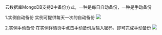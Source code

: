 ﻿云数据库MongoDB支持2中备份方式，一种是每日自动备份，一种是手动备份

1.实例自动备份
实例可提供每天一次的自动备份
![](https://mc.qcloudimg.com/static/img/4177b1b21ded9ec323c127965da9149e/zidongbeif.png)

2.实例手动备份
在实例详情页中点击手动备份后输入密码，即可完成手动备份
![](https://mc.qcloudimg.com/static/img/f3884e673178cd4e7d74055a82d6695a/shoudongbeif.png)